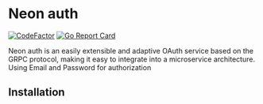 # Neon auth

[![CodeFactor](https://www.codefactor.io/repository/github/lavash95/neon-auth/badge)](https://www.codefactor.io/repository/github/lavash95/neon-auth)  [![Go Report Card](https://goreportcard.com/badge/github.com/Lavash95/neon-auth)](https://goreportcard.com/report/github.com/Lavash95/neon-auth)

Neon auth is an easily extensible and adaptive OAuth service based on the GRPC protocol, making it easy to integrate into a microservice architecture.
Using Email and Password for authorization

## Installation